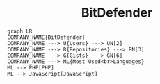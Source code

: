 <h1 align="center">BitDefender</h1>

```mermaid
graph LR
COMPANY_NAME{BitDefender}
COMPANY_NAME ---> U{Users} ---> UN[2]
COMPANY_NAME ---> R{Repositories} ---> RN[3]
COMPANY_NAME ---> G{Gists} ---> GN[6]
COMPANY_NAME ---> ML{Most Used<br>Languages}
ML --> PHP[PHP]
ML --> JavaScript[JavaScript]
```
